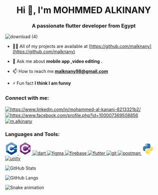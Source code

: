 <!-- <div id="header" align="center">
  <img src="https://media.giphy.com/media/M9gbBd9nbDrOTu1Mqx/giphy.gif" width="100"/>
</div>


![I7tGPkpP](https://user-images.githubusercontent.com/73651294/221682488-6e395467-efda-41b7-a702-933c959d2137.gif) -->


<!-- ![download (6)](https://user-images.githubusercontent.com/73651294/221681609-5ad3c918-fdd8-4248-a183-5294b2579ba4.gif) -->


<!-- ![download](https://user-images.githubusercontent.com/73651294/221673770-9cbf579e-1d9b-4c50-8d2a-82cc159c91d0.gif) -->



<!-- ![3ZRpdltY](https://user-images.githubusercontent.com/73651294/221671706-b870e88d-e251-4589-bd06-5840b1939e50.gif) -->



<h1 align="center">Hi 👋, I'm MOHMMED ALKINANY</h1>
<h3 align="center">A passionate flutter developer from Egypt</h3>

![download (4)](https://user-images.githubusercontent.com/73651294/221680418-9dc9100a-9eae-4323-ae2b-f335a37f1992.gif)

- 👨‍💻 All of my projects are available at [https://github.com/malknany](https://github.com/malknany)

- 💬 Ask me about **mobile app ,video editing .**

- 📫 How to reach me **malknany98@gmail.com**

- ⚡ Fun fact **I think I am funny**

<h3 align="left">Connect with me:</h3>
<p align="left">
<a href="https://linkedin.com/in/https://www.linkedin.com/in/mohammed-al-kanani-8213321b2/" target="blank"><img align="center" src="https://raw.githubusercontent.com/rahuldkjain/github-profile-readme-generator/master/src/images/icons/Social/linked-in-alt.svg" alt="https://www.linkedin.com/in/mohammed-al-kanani-8213321b2/" height="30" width="40" /></a>
<a href="https://fb.com/https://www.facebook.com/profile.php?id=100007369508856" target="blank"><img align="center" src="https://raw.githubusercontent.com/rahuldkjain/github-profile-readme-generator/master/src/images/icons/Social/facebook.svg" alt="https://www.facebook.com/profile.php?id=100007369508856" height="30" width="40" /></a>
<a href="https://instagram.com/m.alkinany" target="blank"><img align="center" src="https://raw.githubusercontent.com/rahuldkjain/github-profile-readme-generator/master/src/images/icons/Social/instagram.svg" alt="m.alkinany" height="30" width="40" /></a>
</p>

<h3 align="left">Languages and Tools:</h3>
<p align="left"> <a href="https://www.w3schools.com/cpp/" target="_blank" rel="noreferrer"> <img src="https://raw.githubusercontent.com/devicons/devicon/master/icons/cplusplus/cplusplus-original.svg" alt="cplusplus" width="40" height="40"/> </a> <a href="https://www.w3schools.com/cs/" target="_blank" rel="noreferrer"> <img src="https://raw.githubusercontent.com/devicons/devicon/master/icons/csharp/csharp-original.svg" alt="csharp" width="40" height="40"/> </a> <a href="https://dart.dev" target="_blank" rel="noreferrer"> <img src="https://www.vectorlogo.zone/logos/dartlang/dartlang-icon.svg" alt="dart" width="40" height="40"/> </a> <a href="https://www.figma.com/" target="_blank" rel="noreferrer"> <img src="https://www.vectorlogo.zone/logos/figma/figma-icon.svg" alt="figma" width="40" height="40"/> </a> <a href="https://firebase.google.com/" target="_blank" rel="noreferrer"> <img src="https://www.vectorlogo.zone/logos/firebase/firebase-icon.svg" alt="firebase" width="40" height="40"/> </a> <a href="https://flutter.dev" target="_blank" rel="noreferrer"> <img src="https://www.vectorlogo.zone/logos/flutterio/flutterio-icon.svg" alt="flutter" width="40" height="40"/> </a> <a href="https://git-scm.com/" target="_blank" rel="noreferrer"> <img src="https://www.vectorlogo.zone/logos/git-scm/git-scm-icon.svg" alt="git" width="40" height="40"/> </a> <a href="https://postman.com" target="_blank" rel="noreferrer"> <img src="https://www.vectorlogo.zone/logos/getpostman/getpostman-icon.svg" alt="postman" width="40" height="40"/> </a> <a href="https://www.python.org" target="_blank" rel="noreferrer"> <img src="https://raw.githubusercontent.com/devicons/devicon/master/icons/python/python-original.svg" alt="python" width="40" height="40"/> </a> <a href="https://unity.com/" target="_blank" rel="noreferrer"> <img src="https://www.vectorlogo.zone/logos/unity3d/unity3d-icon.svg" alt="unity" width="40" height="40"/> </a> <a href="https://www.adobe.com/products/xd.html" target="_blank" rel="noreferrer">  </a> </p>

![GitHub Stats](https://github-readme-stats.vercel.app/api?username=malknany&show_icons=true&theme=radical)

![GitHub Langs](https://github-readme-stats.vercel.app/api/top-langs/?username=malknany&layout=compact&theme=green-blue)

![Snake animation](https://github.com/thepiyushmalhotra/thepiyushmalhotra/blob/output/github-contribution-grid-snake.svg)
